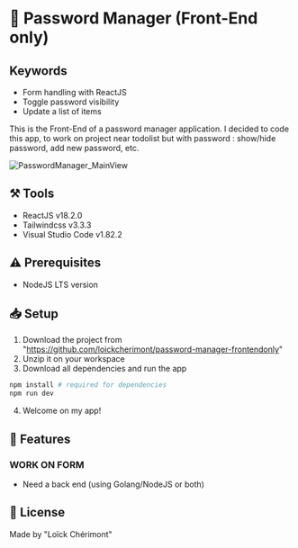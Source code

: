 <!-- 
    MAIN TITLE
    ModelReadme : Replace with project name
    Language : Replace with main language for the project

    Ex: Todo_ReactJS 
-->
# :closed_lock_with_key: Password Manager (Front-End only)

## Keywords
<!-- Section telling about the notions on which we worked
- Form 
- Toggle menu
- States
- ...
 -->
- Form handling with ReactJS
- Toggle password visibility
- Update a list of items

<!-- 
    INTRODUCTION
    Short summary explaining the reasons of the project and tell about worked concepts

    Ex: This is a Front-End project made with HTML, CSS for design and JavaScript to work on client-side validation (Constraint API)
-->

This is the Front-End of a password manager application.
I decided to code this app, to work on project near todolist but with password : show/hide password, add new password, etc. 


<!-- To Do : Add a main page screenshot -->
![PasswordManager_MainView](/home/loickcherimont/Desktop/Projects/password-manager-frontendonly/github/img/PasswordManager_MainView.png)

<!-- **************************************************************  -->


<!-- 
    TOOLS
    Short list of used tools with their versions

    Ex: 
    - Go v1.18
    - MySQL v8.0.29
    - Bootstrap v5.2.0-beta1
-->
## :hammer_and_pick: Tools
- ReactJS v18.2.0
- Tailwindcss v3.3.3
- Visual Studio Code v1.82.2

<!-- **************************************************************  -->


<!-- 
    PREREQUISITES
    Tell about the required options, softwares, knowledges to possess 
    to run correctly the project 

    Ex: Setup username and password for database in database.go
-->

## :warning: Prerequisites
- NodeJS LTS version

<!-- **************************************************************  -->


<!-- 
    SETUP
    Explain using command lines, the steps to follow to setup the project
    At the end show, the expected result with a image   

    Ex: 
    1. Download the whole project `Travel` on your system
    2. Open your terminal in `Travel`
    ```
    cd Travel
    ```
    3. In `Travel` directory, run:
    ```
    go run github.com/loickcherimont/Travel/main
    ```
    4. If there is no error. Go on your favorite browser and use this line in your URL address bar
    ```
    http://localhost:8080/travel
    ```
    5. Here you are! Welcome in the main page of the Web application

    ![Main page of the application](assets/images/readme_images/mainpage.png)
-->

## :inbox_tray: Setup
1. Download the project from "https://github.com/loickcherimont/password-manager-frontendonly"
2. Unzip it on your workspace
3. Download all dependencies and run the app

```bash
npm install # required for dependencies
npm run dev
```

4. Welcome on my app! 

<!-- **************************************************************  -->

<!-- 
    FEATURES
    List of the main new features, fixes to bring on the project

    Ex:
    - Setup Night/Day mode
    - Add animation when music is playing
-->

## :rocket: Features
### WORK ON FORM
- Need a back end (using Golang/NodeJS or both)

<!-- **************************************************************  -->


 <!-- 
    LICENSE
    Write Developer name with used license

    Ex: Made by Loïck Chérimont
        Under MIT License 
 -->

## :key: License
Made by "Loïck Chérimont"
